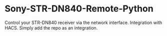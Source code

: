 # Sony-STR-DN840-Remote-Python
Control your STR-DN840 receiver via the network interface.
Integration with HACS. Simply add the repo as an integration.
